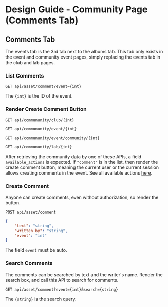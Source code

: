 # Design Guide - Community Page (Comments Tab)

## Comments Tab

The events tab is the 3rd tab next to the albums tab. This tab only exists in the event and community event pages, simply replacing the events tab in the club and lab pages.

### List Comments

`GET api/asset/comment?event={int}`

The `{int}` is the ID of the event.

### Render Create Comment Button

`GET api/commununity/club/{int}`

`GET api/commununity/event/{int}`

`GET api/commununity/event/community/{int}`

`GET api/commununity/lab/{int}`

After retrieving the community data by one of these APIs, a field `available_actions` is expected. If `"comment"` is in the list, then render the create comment button, meaning the current user or the current session allows creating comments in the event. See all available actions [here](header.md/###get-available-actions).

### Create Comment

Anyone can create comments, even without authorization, so render the button.

`POST api/asset/comment`

```json
{
    "text": "string",
    "written_by": "string",
    "event": "int"
}
```

The field `event` must be auto.

### Search Comments

The comments can be searched by text and the writer's name. Render the search box, and call this API to search for comments.

`GET api/asset/comment?event={int}&search={string}`

The `{string}` is the search query.

